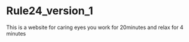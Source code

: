 # Rule24_version_1
This is a website for caring eyes you work for 20minutes and relax for 4 minutes
